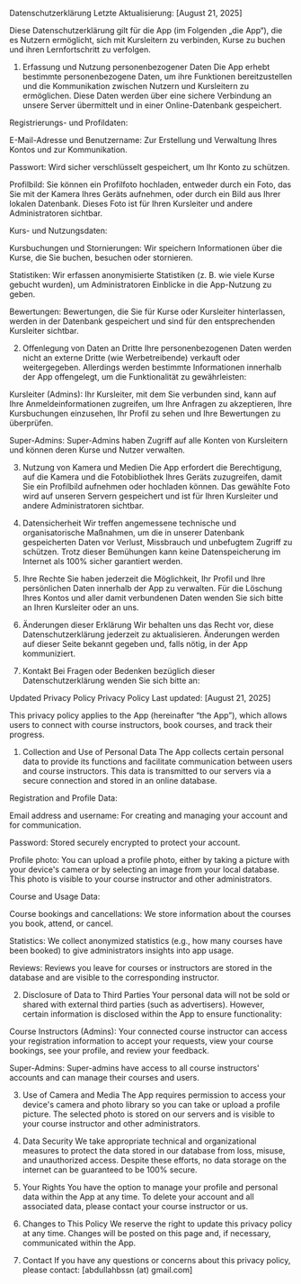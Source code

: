 Datenschutzerklärung
Letzte Aktualisierung: [August 21, 2025]

Diese Datenschutzerklärung gilt für die App (im Folgenden „die App“), die es Nutzern ermöglicht, sich mit Kursleitern zu verbinden, Kurse zu buchen und ihren Lernfortschritt zu verfolgen.

1. Erfassung und Nutzung personenbezogener Daten
Die App erhebt bestimmte personenbezogene Daten, um ihre Funktionen bereitzustellen und die Kommunikation zwischen Nutzern und Kursleitern zu ermöglichen. Diese Daten werden über eine sichere Verbindung an unsere Server übermittelt und in einer Online-Datenbank gespeichert.

Registrierungs- und Profildaten:

E-Mail-Adresse und Benutzername: Zur Erstellung und Verwaltung Ihres Kontos und zur Kommunikation.

Passwort: Wird sicher verschlüsselt gespeichert, um Ihr Konto zu schützen.

Profilbild: Sie können ein Profilfoto hochladen, entweder durch ein Foto, das Sie mit der Kamera Ihres Geräts aufnehmen, oder durch ein Bild aus Ihrer lokalen Datenbank. Dieses Foto ist für Ihren Kursleiter und andere Administratoren sichtbar.

Kurs- und Nutzungsdaten:

Kursbuchungen und Stornierungen: Wir speichern Informationen über die Kurse, die Sie buchen, besuchen oder stornieren.

Statistiken: Wir erfassen anonymisierte Statistiken (z. B. wie viele Kurse gebucht wurden), um Administratoren Einblicke in die App-Nutzung zu geben.

Bewertungen: Bewertungen, die Sie für Kurse oder Kursleiter hinterlassen, werden in der Datenbank gespeichert und sind für den entsprechenden Kursleiter sichtbar.

2. Offenlegung von Daten an Dritte
Ihre personenbezogenen Daten werden nicht an externe Dritte (wie Werbetreibende) verkauft oder weitergegeben. Allerdings werden bestimmte Informationen innerhalb der App offengelegt, um die Funktionalität zu gewährleisten:

Kursleiter (Admins): Ihr Kursleiter, mit dem Sie verbunden sind, kann auf Ihre Anmeldeinformationen zugreifen, um Ihre Anfragen zu akzeptieren, Ihre Kursbuchungen einzusehen, Ihr Profil zu sehen und Ihre Bewertungen zu überprüfen.

Super-Admins: Super-Admins haben Zugriff auf alle Konten von Kursleitern und können deren Kurse und Nutzer verwalten.

3. Nutzung von Kamera und Medien
Die App erfordert die Berechtigung, auf die Kamera und die Fotobibliothek Ihres Geräts zuzugreifen, damit Sie ein Profilbild aufnehmen oder hochladen können. Das gewählte Foto wird auf unseren Servern gespeichert und ist für Ihren Kursleiter und andere Administratoren sichtbar.

4. Datensicherheit
Wir treffen angemessene technische und organisatorische Maßnahmen, um die in unserer Datenbank gespeicherten Daten vor Verlust, Missbrauch und unbefugtem Zugriff zu schützen. Trotz dieser Bemühungen kann keine Datenspeicherung im Internet als 100% sicher garantiert werden.

5. Ihre Rechte
Sie haben jederzeit die Möglichkeit, Ihr Profil und Ihre persönlichen Daten innerhalb der App zu verwalten. Für die Löschung Ihres Kontos und aller damit verbundenen Daten wenden Sie sich bitte an Ihren Kursleiter oder an uns.

6. Änderungen dieser Erklärung
Wir behalten uns das Recht vor, diese Datenschutzerklärung jederzeit zu aktualisieren. Änderungen werden auf dieser Seite bekannt gegeben und, falls nötig, in der App kommuniziert.

7. Kontakt
Bei Fragen oder Bedenken bezüglich dieser Datenschutzerklärung wenden Sie sich bitte an:

Updated Privacy Policy
Privacy Policy
Last updated: [August 21, 2025]

This privacy policy applies to the App (hereinafter “the App”), which allows users to connect with course instructors, book courses, and track their progress.

1. Collection and Use of Personal Data
The App collects certain personal data to provide its functions and facilitate communication between users and course instructors. This data is transmitted to our servers via a secure connection and stored in an online database.

Registration and Profile Data:

Email address and username: For creating and managing your account and for communication.

Password: Stored securely encrypted to protect your account.

Profile photo: You can upload a profile photo, either by taking a picture with your device's camera or by selecting an image from your local database. This photo is visible to your course instructor and other administrators.

Course and Usage Data:

Course bookings and cancellations: We store information about the courses you book, attend, or cancel.

Statistics: We collect anonymized statistics (e.g., how many courses have been booked) to give administrators insights into app usage.

Reviews: Reviews you leave for courses or instructors are stored in the database and are visible to the corresponding instructor.

2. Disclosure of Data to Third Parties
Your personal data will not be sold or shared with external third parties (such as advertisers). However, certain information is disclosed within the App to ensure functionality:

Course Instructors (Admins): Your connected course instructor can access your registration information to accept your requests, view your course bookings, see your profile, and review your feedback.

Super-Admins: Super-admins have access to all course instructors' accounts and can manage their courses and users.

3. Use of Camera and Media
The App requires permission to access your device's camera and photo library so you can take or upload a profile picture. The selected photo is stored on our servers and is visible to your course instructor and other administrators.

4. Data Security
We take appropriate technical and organizational measures to protect the data stored in our database from loss, misuse, and unauthorized access. Despite these efforts, no data storage on the internet can be guaranteed to be 100% secure.

5. Your Rights
You have the option to manage your profile and personal data within the App at any time. To delete your account and all associated data, please contact your course instructor or us.

6. Changes to This Policy
We reserve the right to update this privacy policy at any time. Changes will be posted on this page and, if necessary, communicated within the App.

7. Contact
If you have any questions or concerns about this privacy policy, please contact: [abdullahbssn (at) gmail.com]
